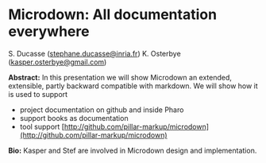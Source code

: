 # Microdown: All documentation everywhere

S. Ducasse  (stephane.ducasse@inria.fr)
K. Osterbye  (kasper.osterbye@gmail.com)

**Abstract:**
In this presentation we will show Microdown an extended, extensible, partly backward compatible with markdown. 
We will show how it is used to support
- project documentation on github and inside Pharo
- support books as documentation
- tool support 
[http://github.com/pillar-markup/microdown](http://github.com/pillar-markup/microdown)

**Bio:**
Kasper and Stef are involved in Microdown design and implementation.

